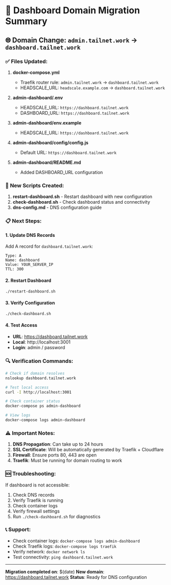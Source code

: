 # 🚀 Dashboard Domain Migration Summary

## 🌐 Domain Change: `admin.tailnet.work` → `dashboard.tailnet.work`

### ✅ **Files Updated:**

1. **docker-compose.yml**
   - Traefik router rule: `admin.tailnet.work` → `dashboard.tailnet.work`
   - HEADSCALE_URL: `headscale.example.com` → `dashboard.tailnet.work`

2. **admin-dashboard/.env**
   - HEADSCALE_URL: `https://dashboard.tailnet.work`
   - DASHBOARD_URL: `https://dashboard.tailnet.work`

3. **admin-dashboard/env.example**
   - HEADSCALE_URL: `https://dashboard.tailnet.work`

4. **admin-dashboard/config/config.js**
   - Default URL: `https://dashboard.tailnet.work`

5. **admin-dashboard/README.md**
   - Added DASHBOARD_URL configuration

### 🔧 **New Scripts Created:**

1. **restart-dashboard.sh** - Restart dashboard with new configuration
2. **check-dashboard.sh** - Check dashboard status and connectivity
3. **dns-config.md** - DNS configuration guide

### 📋 **Next Steps:**

#### 1. Update DNS Records
Add A record for `dashboard.tailnet.work`:
```
Type: A
Name: dashboard
Value: YOUR_SERVER_IP
TTL: 300
```

#### 2. Restart Dashboard
```bash
./restart-dashboard.sh
```

#### 3. Verify Configuration
```bash
./check-dashboard.sh
```

#### 4. Test Access
- **URL**: https://dashboard.tailnet.work
- **Local**: http://localhost:3001
- **Login**: admin / password

### 🔍 **Verification Commands:**

```bash
# Check if domain resolves
nslookup dashboard.tailnet.work

# Test local access
curl -I http://localhost:3001

# Check container status
docker-compose ps admin-dashboard

# View logs
docker-compose logs admin-dashboard
```

### ⚠️ **Important Notes:**

1. **DNS Propagation**: Can take up to 24 hours
2. **SSL Certificate**: Will be automatically generated by Traefik + Cloudflare
3. **Firewall**: Ensure ports 80, 443 are open
4. **Traefik**: Must be running for domain routing to work

### 🆘 **Troubleshooting:**

If dashboard is not accessible:
1. Check DNS records
2. Verify Traefik is running
3. Check container logs
4. Verify firewall settings
5. Run `./check-dashboard.sh` for diagnostics

### 📞 **Support:**

- Check container logs: `docker-compose logs admin-dashboard`
- Check Traefik logs: `docker-compose logs traefik`
- Verify network: `docker network ls`
- Test connectivity: `ping dashboard.tailnet.work`

---

**Migration completed on**: $(date)
**New domain**: https://dashboard.tailnet.work
**Status**: Ready for DNS configuration
